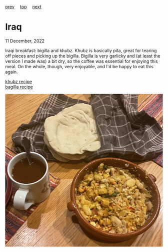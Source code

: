 [prev](iran.md)&emsp;
[top](../index.md)&emsp;
[next](ireland.md)
# Iraq
11 December, 2022

Iraqi breakfast: bigilla and khubz. Khubz is basically pita, great
for tearing off pieces and picking up the bigilla. Bigilla is very
garlicky and (at least the version I made was) a bit dry, so the
coffee was essential for enjoying this meal.  On the whole, though,
very enjoyable, and I'd be happy to eat this again.

[khubz recipe](https://www.epicurious.com/recipes/food/views/khubz-373563)<br>
[bagilla recipe](https://www.malta.com/en/dining/maltese-specialities/bigilla-recipe)

![breakfast](images/iraq.jpeg)
